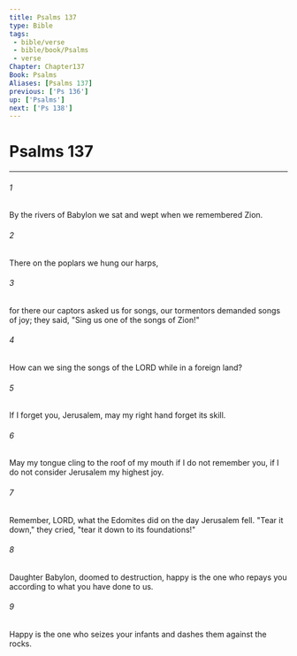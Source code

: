 ```yaml
---
title: Psalms 137
type: Bible
tags:
 - bible/verse
 - bible/book/Psalms
 - verse
Chapter: Chapter137
Book: Psalms
Aliases: [Psalms 137]
previous: ['Ps 136']
up: ['Psalms']
next: ['Ps 138']
---
```

# Psalms 137

***


###### 1 
By the rivers of Babylon we sat and wept when we remembered Zion. 

###### 2 
There on the poplars we hung our harps, 

###### 3 
for there our captors asked us for songs, our tormentors demanded songs of joy; they said, "Sing us one of the songs of Zion!" 

###### 4 
How can we sing the songs of the LORD while in a foreign land? 

###### 5 
If I forget you, Jerusalem, may my right hand forget its skill. 

###### 6 
May my tongue cling to the roof of my mouth if I do not remember you, if I do not consider Jerusalem my highest joy. 

###### 7 
Remember, LORD, what the Edomites did on the day Jerusalem fell. "Tear it down," they cried, "tear it down to its foundations!" 

###### 8 
Daughter Babylon, doomed to destruction, happy is the one who repays you according to what you have done to us. 

###### 9 
Happy is the one who seizes your infants and dashes them against the rocks. 
